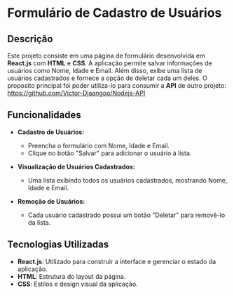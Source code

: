 # Formulário de Cadastro de Usuários

## Descrição

Este projeto consiste em uma página de formulário desenvolvida em **React.js** com **HTML** e **CSS**. A aplicação permite salvar informações de usuários como Nome, Idade e Email. Além disso, exibe uma lista de usuários cadastrados e fornece a opção de deletar cada um deles. O proposito principal foi poder utiliza-lo para consumir a **API** de outro projeto: https://github.com/Victor-Djaangoo/Nodejs-API

## Funcionalidades

- **Cadastro de Usuários:**
  - Preencha o formulário com Nome, Idade e Email.
  - Clique no botão "Salvar" para adicionar o usuário à lista.

- **Visualização de Usuários Cadastrados:**
  - Uma lista exibindo todos os usuários cadastrados, mostrando Nome, Idade e Email.

- **Remoção de Usuários:**
  - Cada usuário cadastrado possui um botão "Deletar" para removê-lo da lista.

## Tecnologias Utilizadas

- **React.js**: Utilizado para construir a interface e gerenciar o estado da aplicação.
- **HTML**: Estrutura do layout da página.
- **CSS**: Estilos e design visual da aplicação.
